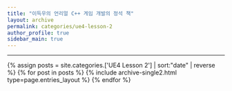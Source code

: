 ```yaml
---
title: "이득우의 언리얼 C++ 게임 개발의 정석 책"
layout: archive
permalink: categories/ue4-lesson-2
author_profile: true
sidebar_main: true
---
```


<!-- 공백이 포함되어 있는 카테고리 이름의 경우 site.categories['a b c'] 이런식으로! -->

***

{% assign posts = site.categories.['UE4 Lesson 2'] | sort:"date" | reverse %}
{% for post in posts %} {% include archive-single2.html type=page.entries_layout %} {% endfor %}